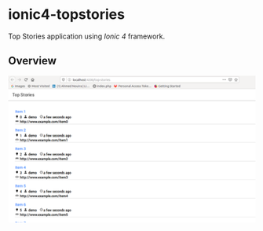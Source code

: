 # ionic4-topstories

Top Stories application using _Ionic 4_ framework.

## Overview 

![img](img/top-stories.png)

